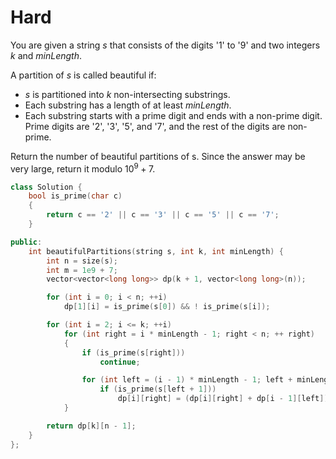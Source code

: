# Hard

You are given a string $s$ that consists of the digits '1' to '9' and two integers $k$ and $minLength$.

A partition of $s$ is called beautiful if:

- $s$ is partitioned into $k$ non-intersecting substrings.
- Each substring has a length of at least $minLength$.
- Each substring starts with a prime digit and ends with a non-prime digit. Prime digits are '2', '3', '5', and '7', and the rest of the digits are non-prime.

Return the number of beautiful partitions of s. Since the answer may be very large, return it modulo $10^9 + 7$.

```cpp
class Solution {
    bool is_prime(char c)
    {
        return c == '2' || c == '3' || c == '5' || c == '7';
    }

public:
    int beautifulPartitions(string s, int k, int minLength) {
        int n = size(s);
        int m = 1e9 + 7;
        vector<vector<long long>> dp(k + 1, vector<long long>(n));

        for (int i = 0; i < n; ++i)
            dp[1][i] = is_prime(s[0]) && ! is_prime(s[i]);

        for (int i = 2; i <= k; ++i)
            for (int right = i * minLength - 1; right < n; ++ right)
            {
                if (is_prime(s[right]))
                    continue;

                for (int left = (i - 1) * minLength - 1; left + minLength <= right; ++ left)
                    if (is_prime(s[left + 1]))
                        dp[i][right] = (dp[i][right] + dp[i - 1][left]) % m;
            }

        return dp[k][n - 1];
    }
};
```
